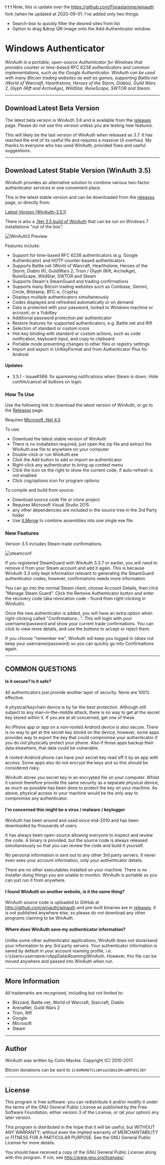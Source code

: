 ❗  ❗   ❗       Note, this is update over the <a href="https://github.com/Florastamine/winauth">https://github.com/Florastamine/winauth</a> fork (when he updated at  2020-09-01.
I've added only two things:
- Search-box to quickly filter the desired sites from list
- Option to drag &drop QR-image onto the Add-Authenticator window.



# Windows Authenticator

*WinAuth is a portable, open-source Authenticator for Windows that provides counter or time-based RFC 6238 authenticators and common implementations, such as the Google Authenticator. WinAuth can be used with many Bitcoin trading websites as well as games, supporting Battle.net (World of Warcraft, Hearthstone, Heroes of the Storm, Diablo), Guild Wars 2, Glyph (Rift and ArcheAge), WildStar, RuneScape, SWTOR and Steam.*

----

## Download Latest Beta Version

The latest beta version is WinAuth 3.6 and is available from the [releases](https://github.com/winauth/winauth/releases) page. Please do not use this version unless you are testing new features.

This will likely be the last version of WinAuth when released as 3.7. It has reached the end of its useful life and requires a massive UI overhaul. My thanks to everyone who has used WinAuth, provided fixes and useful suggestions.

----

## Download Latest Stable Version (WinAuth 3.5)

WinAuth provides an alternative solution to combine various two-factor authenticator services in one convenient place.

This is the latest stable version and can be downloaded from the [releases](https://github.com/winauth/winauth/releases) page, or directly from:

[Latest Version (WinAuth-3.5.1)](https://github.com/winauth/winauth/releases/download/3.5.1/WinAuth-3.5.1.zip)

There is also a [.Net 3.5 build of WinAuth](https://github.com/winauth/winauth/releases/download/3.5.1/WinAuth-3.5.1-NET35.zip) that can be run on Windows 7 installations "out of the box".

<img src="https://winauth.github.io/winauth/images/winauth3-preview.png" alt="WinAuth3 Preview" />

Features include:

  * Support for time-based RFC 6238 authenticators (e.g. Google Authenticator) and HOTP counter-based authenticators
  * Supports Battle.net (World of Warcraft, Hearthstone, Heroes of the Storm, Diablo III), GuildWars 2, Trion / Glyph (Rift, ArcheAge), RuneScape, WildStar, SWTOR and Steam
  * Supports Steam's SteamGuard and trading confirmations
  * Supports many Bitcoin trading websites such as Coinbase, Gemini, Circle, Bitstamp, BTC-e, Cryptsy
  * Displays multiple authenticators simultaneously
  * Codes displayed and refreshed automatically or on demand
  * Data is protected with your password, locked to Windows machine or account, or a YubiKey
  * Additional password protection per authenticator
  * Restore features for supported authenticators, e.g. Battle.net and Rift
  * Selection of standard or custom icons
  * Hot-key binding with standard or custom actions, such as code notification, keyboard input, and copy to clipboard
  * Portable mode preventing changes to other files or registry settings
  * Import and export in UriKeyFormat and from Authenticator Plus for Android 

#### Updates

  * 3.5.1 - Issue#366: fix spamming notifications when Steam is down. Hide confim/cancel all buttons on login.

### How To Use

Use the following link to download the latest version of WinAuth, or go to the [Releases](https://github.com/winauth/winauth/releases) page.

Requires [Microsoft .Net 4.5](http://www.microsoft.com/en-us/download/details.aspx?id=30653)

To use:
  * Download the latest stable version of WinAuth
  * There is no installation required, just open the zip file and extract the WinAuth.exe file to anywhere on your computer
  * Double-click or run WinAuth.exe
  * Click the Add button to add or import an authenticator
  * Right-click any authenticator to bring up context menu
  * Click the icon on the right to show the current code, if auto-refresh is not enabled
  * Click cog/options icon for program options

To compile and build from source:
  * Download source code file or clone project
  * Requires Microsoft Visual Studio 2015
  * any other dependencies are included in the source tree in the 3rd Party folder
  * Use [ILMerge](http://research.microsoft.com/en-us/people/mbarnett/ilmerge.aspx ) to combine assemblies into one single exe file

### New Features

Version 3.5 includes Steam trade confirmations.

<img src="https://winauth.github.io/winauth/images/2013/07/steamconf1.png" alt="steamconf" class="aligncenter" />

If you registered SteamGuard with WinAuth 3.3.7 or earlier, you will need to remove it from your Steam account and add it again. This is because WinAuth 3.3 only kept information relevant to generating the SteamGuard authenticator codes, however, confirmations needs more information.

You can go into the normal Steam client, choose Account Details, then click "Manage Steam Guard". Click the Remove Authenticator button and enter the recovery code (aka revocation code - found from right-clicking in WinAuth).

Once the new authenticator is added, you will have an extra option when right-clicking called "Confirmations...". This will login with your username/password and show your current trade confirmations. You can click to view more details, and use the buttons to accept or reject them.

If you choose "remember me", WinAuth will keep you logged in (does not keep your username/password) so you can quickly go into Confirmations again.

----

## COMMON QUESTIONS

#### Is it secure? Is it safe?

All authenticators just provide another layer of security. None are 100% effective.

A physical/keychain device is by far the best protection. Although still subject to any man-in-the-middle attack, there is no way to get at the secret key stored within it. If you are at all concerned, get one of these.

An iPhone app or app on a non-rooted Android device is also secure. There is no way to get at the secret key stored on the device, however, some apps provides way to export the key that could compromise your authenticator if you do not physically protect your phone. Also if those apps backup their data elsewhere, that data could be vulnerable.

A rooted-Android phone can have your secret key read off it by an app with access. Some apps also do not encrypt the keys and so this should be considered risky.

WinAuth stores you secret key in an encrypted file on your computer. Whilst it cannot therefore provide the same security as a separate physical device, as much as possible has been done to protect the key on your machine. As above, physical access to your machine would be the only way to compromise any authenticator.

#### I'm concerned this might be a virus / malware / keylogger

WinAuth has been around and used since mid-2010 and has been downloaded by thousands of users.

It has always been open-source allowing everyone to inspect and review the code. A binary is provided, but the source code is always released simultaneously so that you can review the code and build it yourself.

No personal information is sent out to any other 3rd party servers. It never even sees your account information, only your authenticator details.

There are no other executables installed on your machine. There is no installer doing things you are unable to monitor. WinAuth is portable so you can just run it from anywhere.

#### I found WinAuth on another website, is it the same thing?

WinAuth source code is uploaded to GitHub at http://github.com/winauth/winauth and pre-built binaries are in [releases](https://github.com/winauth/winauth/releases). It is not published anywhere else, so please do not download any other programs claiming to be WinAuth.

#### Where does WinAuth save my authenticator information?

Unlike some other authenticator applications, WinAuth does not store/send your information to any 3rd party servers. Your authenticator information is saved by default in your account roaming profile, i.e. c:\Users\<username>\AppData\Roaming\WinAuth. However, this file can be moved anywhere and passed into WinAuth when run.

----

## More Information

All trademarks are recognised, including but not limited to:

  * Blizzard, Battle.net, World of Warcraft, Starcraft, Diablo
  * ArenaNet, Guild Wars 2
  * Trion, Rift
  * Google
  * Microsoft
  * Steam

----

## Author

WinAuth was written by Colin Mackie. Copyright (C) 2010-2017.

Bitcoin donations can be sent to `1C4bMkMATViiWYsmJSDUx2MruWM785C36Y`

----

## License

This program is free software: you can redistribute it and/or modify it under the terms of the GNU General Public License as published by the Free Software Foundation, either version 3 of the License, or (at your option) any later version.

This program is distributed in the hope that it will be useful, but WITHOUT ANY WARRANTY; without even the implied warranty of MERCHANTABILITY or FITNESS FOR A PARTICULAR PURPOSE.  See the GNU General Public License for more details.

You should have received a copy of the GNU General Public License  along with this program.  If not, see http://www.gnu.org/licenses/.
